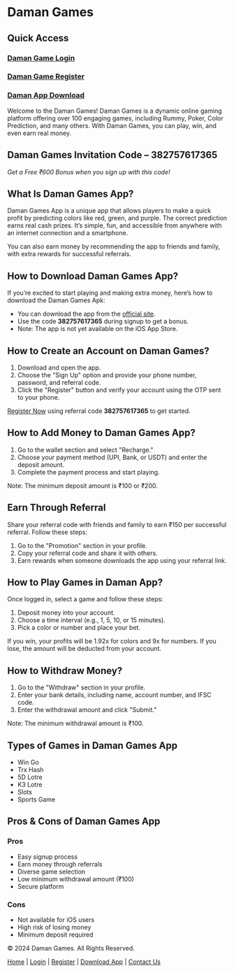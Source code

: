<h1>Daman Games</h1>
<section>
        <h2>Quick Access</h2>
        <h3><a href="https://gamelogin.in/daman-game/" target="_blank">Daman Game Login</a></h3>
        <h3><a href="https://gamelogin.in/daman-game/" target="_blank">Daman Game Register</a></h3>
        <h3><a href="https://gamelogin.in/daman-game/" target="_blank">Daman App Download</a></h3>
    </section>
<p>Welcome to the Daman Games! Daman Games is a dynamic online gaming platform offering over 100 engaging games, including Rummy, Poker, Color Prediction, and many others. With Daman Games, you can play, win, and even earn real money.</p>
        
<section>
        <h2>Daman Games Invitation Code – <strong>382757617365</strong></h2>
        <p><em>Get a Free ₹600 Bonus when you sign up with this code!</em></p>
    </section>

<section>
        <h2>What Is Daman Games App?</h2>
        <p>Daman Games App is a unique app that allows players to make a quick profit by predicting colors like red, green, and purple. The correct prediction earns real cash prizes. It’s simple, fun, and accessible from anywhere with an internet connection and a smartphone.</p>
        <p>You can also earn money by recommending the app to friends and family, with extra rewards for successful referrals.</p>
    </section>

<section>
        <h2>How to Download Daman Games App?</h2>
        <p>If you’re excited to start playing and making extra money, here’s how to download the Daman Games Apk:</p>
        <ul>
            <li>You can download the app from the <a href="https://gamelogin.in/daman-game/" target="_blank">official site</a>.</li>
            <li>Use the code <strong>382757617365</strong> during signup to get a bonus.</li>
            <li>Note: The app is not yet available on the iOS App Store.</li>
        </ul>
    </section>

<section>
        <h2>How to Create an Account on Daman Games?</h2>
        <ol>
            <li>Download and open the app.</li>
            <li>Choose the "Sign Up" option and provide your phone number, password, and referral code.</li>
            <li>Click the "Register" button and verify your account using the OTP sent to your phone.</li>
        </ol>
        <p><a href="https://gamelogin.in/daman-game/" target="_blank">Register Now</a> using referral code <strong>382757617365</strong> to get started.</p>
    </section>

<section>
        <h2>How to Add Money to Daman Games App?</h2>
        <ol>
            <li>Go to the wallet section and select "Recharge."</li>
            <li>Choose your payment method (UPI, Bank, or USDT) and enter the deposit amount.</li>
            <li>Complete the payment process and start playing.</li>
        </ol>
        <p>Note: The minimum deposit amount is ₹100 or ₹200.</p>
    </section>

<section>
        <h2>Earn Through Referral</h2>
        <p>Share your referral code with friends and family to earn ₹150 per successful referral. Follow these steps:</p>
        <ol>
            <li>Go to the "Promotion" section in your profile.</li>
            <li>Copy your referral code and share it with others.</li>
            <li>Earn rewards when someone downloads the app using your referral link.</li>
        </ol>
    </section>

 <section>
        <h2>How to Play Games in Daman App?</h2>
        <p>Once logged in, select a game and follow these steps:</p>
        <ol>
            <li>Deposit money into your account.</li>
            <li>Choose a time interval (e.g., 1, 5, 10, or 15 minutes).</li>
            <li>Pick a color or number and place your bet.</li>
        </ol>
        <p>If you win, your profits will be 1.92x for colors and 9x for numbers. If you lose, the amount will be deducted from your account.</p>
    </section>

<section>
        <h2>How to Withdraw Money?</h2>
        <ol>
            <li>Go to the "Withdraw" section in your profile.</li>
            <li>Enter your bank details, including name, account number, and IFSC code.</li>
            <li>Enter the withdrawal amount and click "Submit."</li>
        </ol>
        <p>Note: The minimum withdrawal amount is ₹100.</p>
    </section>

 <section>
        <h2>Types of Games in Daman Games App</h2>
        <ul>
            <li>Win Go</li>
            <li>Trx Hash</li>
            <li>5D Lotre</li>
            <li>K3 Lotre</li>
            <li>Slots</li>
            <li>Sports Game</li>
        </ul>
    </section>

 <section>
        <h2>Pros & Cons of Daman Games App</h2>
        <h3>Pros</h3>
        <ul>
            <li>Easy signup process</li>
            <li>Earn money through referrals</li>
            <li>Diverse game selection</li>
            <li>Low minimum withdrawal amount (₹100)</li>
            <li>Secure platform</li>
        </ul>
        <h3>Cons</h3>
        <ul>
            <li>Not available for iOS users</li>
            <li>High risk of losing money</li>
            <li>Minimum deposit required</li>
        </ul>
    </section>

<footer>
        <p>&copy; 2024 Daman Games. All Rights Reserved.</p>
        <nav>
            <a href="#header">Home</a> | 
            <a href="https://gamelogin.in/daman-game/" target="_blank">Login</a> | 
            <a href="https://gamelogin.in/daman-game/" target="_blank">Register</a> | 
            <a href="https://gamelogin.in/daman-game/" target="_blank">Download App</a> | 
            <a href="#contact">Contact Us</a>
        </nav>
    </footer>
</body>
</html>
